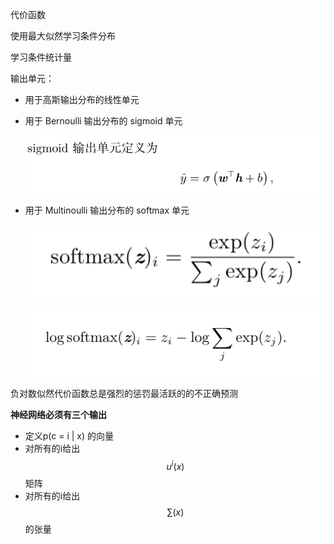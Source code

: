 代价函数

使用最大似然学习条件分布

学习条件统计量

输出单元：

* 用于高斯输出分布的线性单元

* 用于 Bernoulli 输出分布的 sigmoid 单元

  ![image-20190109123014232](../images/image-20190109123014232-7008214.png)

* 用于 Multinoulli 输出分布的 softmax 单元

  ![image-20190109123545292](../images/image-20190109123545292-7008545.png)

  ![image-20190109123705325](../images/image-20190109123705325-7008625.png)

负对数似然代价函数总是强烈的惩罚最活跃的的不正确预测

**神经网络必须有三个输出**

* 定义p(c = i | x) 的向量
* 对所有的i给出$$u^i(x)$$矩阵
* 对所有的i给出$$\sum(x)$$的张量







